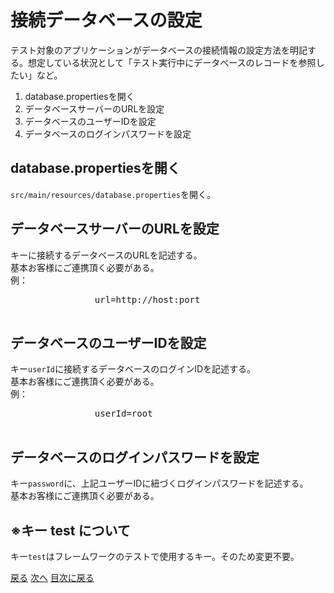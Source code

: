 <body>
    <div>
        <h1>接続データベースの設定</h1>
        <p>テスト対象のアプリケーションがデータベースの接続情報の設定方法を明記する。想定している状況として「テスト実行中にデータベースのレコードを参照したい」など。</p>
    </div>
    <div class="index">
        <ol type="1">
            <li>database.propertiesを開く</li>
            <li>データベースサーバーのURLを設定</li>
            <li>データベースのユーザーIDを設定</li>
            <li>データベースのログインパスワードを設定</li>
        </ol>
    </div>
    <div class="howTo">
        <h2>database.propertiesを開く</h2>
        <p>
            <code>src/main/resources/database.properties</code>を開く。
        </p>
    </div>
    <div class="howTo">
        <h2>データベースサーバーのURLを設定</h2>
        <p>
            キー<code></code>に接続するデータベースのURLを記述する。<br>
            基本お客様にご連携頂く必要がある。<br>
            例：
            <pre>
                url=http://host:port
            </pre>
        </p>
    </div>
    <div class="howTo">
        <h2>データベースのユーザーIDを設定</h2>
        <p>
            キー<code>userId</code>に接続するデータベースのログインIDを記述する。<br>
            基本お客様にご連携頂く必要がある。<br>
            例：
            <pre>
                userId=root
            </pre>
        </p>
    <div>
    <div class="howTo">
        <h2>データベースのログインパスワードを設定</h2>
        <p>
            キー<code>password</code>に、上記ユーザーIDに紐づくログインパスワードを記述する。<br>
            基本お客様にご連携頂く必要がある。<br>
        </p>
    </div>
    <div>
        <h2>※キー test について</h2>
        <p>
            キー<code>test</code>はフレームワークのテストで使用するキー。そのため変更不要。
        </p>
    </div>
    <div>
        <a href="setTestEnvironment.md">戻る</a>
        <a href="tuningScreenshot.md">次へ</a>
        <a href="../index.md">目次に戻る</a>
    </div>
</body>